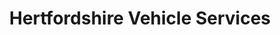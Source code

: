 ---
title: "Hertfordshire Vehicle Services"
url: /hatfield/hertfordshire-vehicle-services/
shop: Autowerkstatt
---